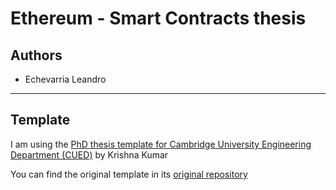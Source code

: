 Ethereum - Smart Contracts thesis
========================

## Authors
*   Echevarria Leandro

--------------------------------------------------------------------------------

## Template

I am using the [PhD thesis template for Cambridge University Engineering Department (CUED)](https://github.com/kks32/phd-thesis-template) by Krishna Kumar

You can find the original template in its [original repository](https://github.com/kks32/phd-thesis-template)
